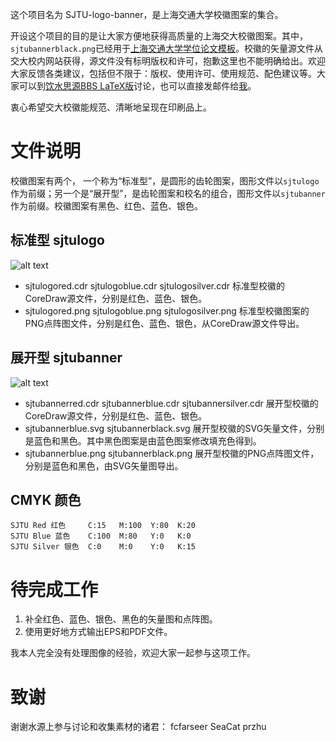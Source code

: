 这个项目名为 SJTU-logo-banner，是上海交通大学校徽图案的集合。

开设这个项目的目的是让大家方便地获得高质量的上海交大校徽图案。其中，```sjtubannerblack.png```已经用于[上海交通大学学位论文模板](https://github.com/weijianwen/sjtu-thesis-template-latex)。校徽的矢量源文件从交大校内网站获得，源文件没有标明版权和许可，抱歉这里也不能明确给出。欢迎大家反馈各类建议，包括但不限于：版权、使用许可、使用规范、配色建议等。大家可以到[饮水思源BBS LaTeX版](https://bbs.sjtu.edu.cn/bbstdoc,board,TeX_LaTeX.html)讨论，也可以直接发邮件给[我](mailto:weijianwen@gmail.com)。

衷心希望交大校徽能规范、清晰地呈现在印刷品上。

# 文件说明 

校徽图案有两个， 一个称为“标准型”，是圆形的齿轮图案，图形文件以```sjtulogo```作为前缀；另一个是“展开型”，是齿轮图案和校名的组合，图形文件以```sjtubanner```作为前缀。校徽图案有黑色、红色、蓝色、银色。

## 标准型 sjtulogo 
![alt text](https://raw.github.com/weijianwen/SJTU-logo-banner/master/sjtulogoblue.png "SJTU Logo")
* sjtulogored.cdr sjtulogoblue.cdr sjtulogosilver.cdr 标准型校徽的CoreDraw源文件，分别是红色、蓝色、银色。
* sjtulogored.png sjtulogoblue.png sjtulogosilver.png 标准型校徽图案的PNG点阵图文件，分别是红色、蓝色、银色，从CoreDraw源文件导出。 

## 展开型 sjtubanner  
![alt text](https://github.com/weijianwen/SJTU-logo-banner/raw/master/sjtubannerblue.png)
* sjtubannerred.cdr sjtubannerblue.cdr sjtubannersilver.cdr 展开型校徽的CoreDraw源文件，分别是红色、蓝色、银色。
* sjtubannerblue.svg sjtubannerblack.svg 展开型校徽的SVG矢量文件，分别是蓝色和黑色。其中黑色图案是由蓝色图案修改填充色得到。
* sjtubannerblue.png sjtubannerblack.png 展开型校徽的PNG点阵图文件，分别是蓝色和黑色，由SVG矢量图导出。 

## CMYK 颜色 

	SJTU Red 红色     C:15   M:100  Y:80  K:20
	SJTU Blue 蓝色    C:100  M:80   Y:0   K:0
	SJTU Silver 银色  C:0    M:0    Y:0   K:15

# 待完成工作 

1. 补全红色、蓝色、银色、黑色的矢量图和点阵图。 
2. 使用更好地方式输出EPS和PDF文件。 

我本人完全没有处理图像的经验，欢迎大家一起参与这项工作。

# 致谢 

谢谢水源上参与讨论和收集素材的诸君： fcfarseer SeaCat przhu 
